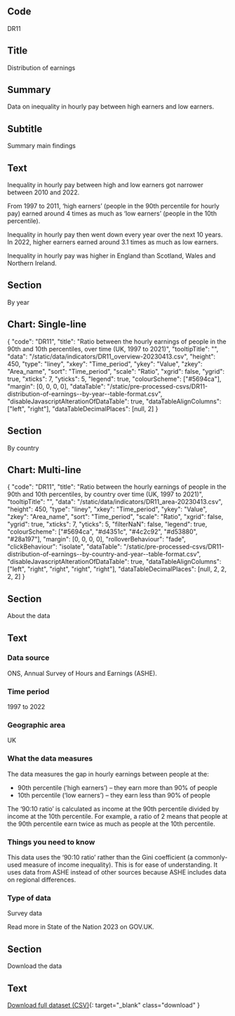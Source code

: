 ## Code
DR11

## Title
Distribution of earnings

## Summary
Data on inequality in hourly pay between high earners and low earners.

## Subtitle
Summary main findings

## Text
Inequality in hourly pay between high and low earners got narrower between 2010 and 2022.

From 1997 to 2011, ‘high earners’ (people in the 90th percentile for hourly pay) earned around 4 times as much as
‘low earners’ (people in the 10th percentile).

Inequality in hourly pay then went down every year over the next 10 years. In 2022, higher earners earned around 3.1
times as much as low earners.

Inequality in hourly pay was higher in England than Scotland, Wales and Northern Ireland.

## Section
By year

## Chart: Single-line
{
    "code": "DR11",
    "title": "Ratio between the hourly earnings of people in the 90th and 10th percentiles, over time (UK, 1997 to 2021)",
    "tooltipTitle": "",
    "data": "/static/data/indicators/DR11_overview-20230413.csv",
    "height": 450,
    "type": "liney",
    "xkey": "Time_period",
    "ykey": "Value",
    "zkey": "Area_name",
    "sort": "Time_period",
    "scale": "Ratio",
    "xgrid": false,
    "ygrid": true,
    "xticks": 7,
    "yticks": 5,
    "legend": true,
    "colourScheme": ["#5694ca"],
    "margin": [0, 0, 0, 0],
    "dataTable": "/static/pre-processed-csvs/DR11-distribution-of-earnings--by-year--table-format.csv",
    "disableJavascriptAlterationOfDataTable": true,
    "dataTableAlignColumns": ["left", "right"],
    "dataTableDecimalPlaces": [null, 2]
}

## Section
By country

## Chart: Multi-line
{
    "code": "DR11",
    "title": "Ratio between the hourly earnings of people in the 90th and 10th percentiles, by country over time (UK, 1997 to 2021)",
    "tooltipTitle": "",
    "data": "/static/data/indicators/DR11_area-20230413.csv",
    "height": 450,
    "type": "liney",
    "xkey": "Time_period",
    "ykey": "Value",
    "zkey": "Area_name",
    "sort": "Time_period",
    "scale": "Ratio",
    "xgrid": false,
    "ygrid": true,
    "xticks": 7,
    "yticks": 5,
    "filterNaN": false,
    "legend": true,
    "colourScheme": ["#5694ca", "#d4351c", "#4c2c92", "#d53880", "#28a197"],
    "margin": [0, 0, 0, 0],
    "rolloverBehaviour": "fade",
    "clickBehaviour": "isolate",
    "dataTable": "/static/pre-processed-csvs/DR11-distribution-of-earnings--by-country-and-year--table-format.csv",
    "disableJavascriptAlterationOfDataTable": true,
    "dataTableAlignColumns": ["left", "right", "right", "right", "right"],
    "dataTableDecimalPlaces": [null, 2, 2, 2, 2]
}

## Section
About the data

## Text
### Data source
ONS, Annual Survey of Hours and Earnings (ASHE).

### Time period
1997 to 2022

### Geographic area
UK

### What the data measures
The data measures the gap in hourly earnings between people at the:

* 90th percentile (‘high earners’) – they earn more than 90% of people
* 10th percentile (‘low earners’) – they earn less than 90% of people

The ‘90:10 ratio’ is calculated as income at the 90th percentile divided by income at the 10th percentile.
For example, a ratio of 2 means that people at the 90th percentile earn twice as much as people at the 10th percentile.

### Things you need to know
This data uses the ‘90:10 ratio’ rather than the Gini coefficient (a commonly-used measure of income inequality).
This is for ease of understanding. It uses data from ASHE instead of other sources because ASHE includes data on regional differences.

### Type of data
Survey data

Read more in State of the Nation 2023 on GOV.UK.

## Section
Download the data

## Text
[Download full dataset (CSV)](/static/data/full-datasets/DR11-distribution-of-earnings--full-dataset.csv){: target="_blank" class="download" }
